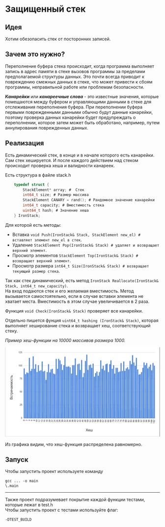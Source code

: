 # Защищенный стек
## Идея
Хотим обезопасить стек от посторонних записей.

## Зачем это нужно?
Переполнение буфера стека происходит, когда программа выполняет запись в адрес памяти в стеке вызовов программы за пределами предполагаемой структуры данных. Это почти всегда приводит к повреждению смежных данных в стеке, что может привести к сбоям программы, неправильной работе или проблемам безопасности.

___Канарейки___ или ___канареечные слова___ - это известные значения, которые помещаются между буфером и управляющими данными в стеке для отслеживания переполнения буфера. При переполнении буфера первыми поврежденными данными обычно будут данные канарейки, поэтому проверка данных канарейки будет предупреждать о переполнении, которое затем может быть обработано, например, путем аннулирования поврежденных данных.

## Реализация
Есть динамический стек, в конце и в начале которого есть канарейки. Сам стек хешируется. 
И после каждого действием над стеком происходит проверка хеша и валидности канареек.

Есть структура в файле stack.h
```C
    typedef struct {
        StackElement* array; #  Стек
        int64_t size; # Размер массива
        StackElement CANARY = rand(); # Рандомное значение канарейки
        int64_t capacity; # Вместимость стека
        uint64_t hash; # Значение хеша
    } IronStack;
```
Для которой есть методы:
- Вставка ```void Push(IronStack& Stack, StackElement new_el) # вставляет элемент new_el в стек```.
- Удаление ```StackElement Pop(IronStack& Stack) # удаляет и возвращает верхний элемент```.
- Просмотр элементов ```StackElement Top(IronStack& Stack) # возвращает верхний элемент```.
- Просмотр размера ```int64_t Size(IronStack& Stack) # возвращает текующий размер стека```.

Так как стек динамический, есть метод ```IronStack Reallocate(IronStack& Stack, int64_t new_capacity)```. \
На вход подаются стек и его желаемая вместимость. Метод вызывается самостоятельно, если в случае вставки элемента не хватает места. Вместимость в этом случае увеличивается в 2 раза. 

Функция ```void Check(IronStack& Stack)``` проверяет все канарейки.

Отдельно пишется фунция ```uint64_t hashing (IronStack& Stack)```, которая выполняет хеширование стека и возвращает хеш, соответствующий стеку.

_Пример хеш-функции на 10000 массивов размера 1000._

![Hash Graph](https://github.com/KristinaKulabuhova/IronStack/blob/master/pictures/hash.jpg)

Из графика видим, что хеш-функция распределена равномерно.

## Запуск
Чтобы запустить проект используете команду
```
gcc ... -o main
\.main
```
___
Также проект подразумевает покрытие каждой функции тестами, которые лежат в test.h\
Чтобы запустить проект с тестами используйте флаг:
```
-DTEST_BUILD
```
